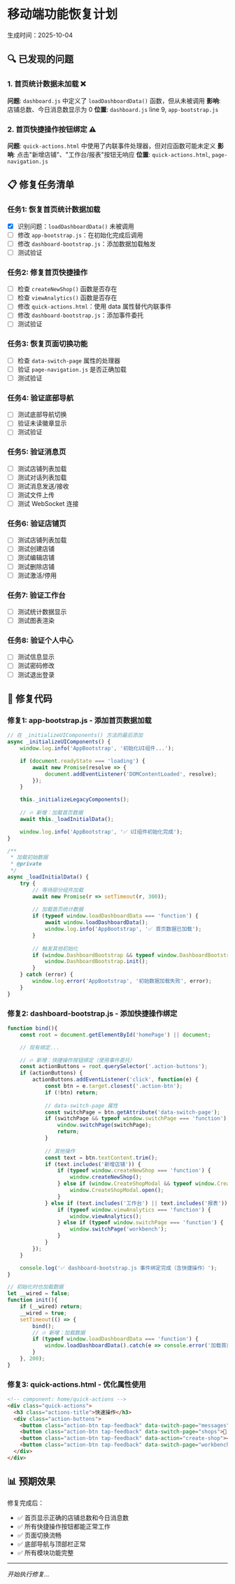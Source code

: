 # 移动端功能恢复计划

生成时间：2025-10-04

## 🔍 已发现的问题

### 1. 首页统计数据未加载 ❌
**问题**: `dashboard.js` 中定义了 `loadDashboardData()` 函数，但从未被调用
**影响**: 店铺总数、今日消息数显示为 0
**位置**: `dashboard.js` line 9, `app-bootstrap.js`

### 2. 首页快捷操作按钮绑定 ⚠️
**问题**: `quick-actions.html` 中使用了内联事件处理器，但对应函数可能未定义
**影响**: 点击"新增店铺"、"工作台/报表"按钮无响应
**位置**: `quick-actions.html`, `page-navigation.js`

## 📋 修复任务清单

### 任务1: 恢复首页统计数据加载
- [x] 识别问题：`loadDashboardData()` 未被调用
- [ ] 修改 `app-bootstrap.js`：在初始化完成后调用
- [ ] 修改 `dashboard-bootstrap.js`：添加数据加载触发
- [ ] 测试验证

### 任务2: 修复首页快捷操作
- [ ] 检查 `createNewShop()` 函数是否存在
- [ ] 检查 `viewAnalytics()` 函数是否存在
- [ ] 修改 `quick-actions.html`：使用 data 属性替代内联事件
- [ ] 修改 `dashboard-bootstrap.js`：添加事件委托
- [ ] 测试验证

### 任务3: 恢复页面切换功能
- [ ] 检查 `data-switch-page` 属性的处理器
- [ ] 验证 `page-navigation.js` 是否正确加载
- [ ] 测试验证

### 任务4: 验证底部导航
- [ ] 测试底部导航切换
- [ ] 验证未读徽章显示
- [ ] 测试验证

### 任务5: 验证消息页
- [ ] 测试店铺列表加载
- [ ] 测试对话列表加载
- [ ] 测试消息发送/接收
- [ ] 测试文件上传
- [ ] 测试 WebSocket 连接

### 任务6: 验证店铺页
- [ ] 测试店铺列表加载
- [ ] 测试创建店铺
- [ ] 测试编辑店铺
- [ ] 测试删除店铺
- [ ] 测试激活/停用

### 任务7: 验证工作台
- [ ] 测试统计数据显示
- [ ] 测试图表渲染

### 任务8: 验证个人中心
- [ ] 测试信息显示
- [ ] 测试密码修改
- [ ] 测试退出登录

## 🔧 修复代码

### 修复1: app-bootstrap.js - 添加首页数据加载

```javascript
// 在 _initializeUIComponents() 方法的最后添加
async _initializeUIComponents() {
    window.log.info('AppBootstrap', '初始化UI组件...');

    if (document.readyState === 'loading') {
        await new Promise(resolve => {
            document.addEventListener('DOMContentLoaded', resolve);
        });
    }

    this._initializeLegacyComponents();
    
    // 🔥 新增：加载首页数据
    await this._loadInitialData();

    window.log.info('AppBootstrap', '✅ UI组件初始化完成');
}

/**
 * 加载初始数据
 * @private
 */
async _loadInitialData() {
    try {
        // 等待部分组件加载
        await new Promise(r => setTimeout(r, 300));
        
        // 加载首页统计数据
        if (typeof window.loadDashboardData === 'function') {
            await window.loadDashboardData();
            window.log.info('AppBootstrap', '✅ 首页数据已加载');
        }
        
        // 触发其他初始化
        if (window.DashboardBootstrap && typeof window.DashboardBootstrap.init === 'function') {
            window.DashboardBootstrap.init();
        }
    } catch (error) {
        window.log.error('AppBootstrap', '初始数据加载失败', error);
    }
}
```

### 修复2: dashboard-bootstrap.js - 添加快捷操作绑定

```javascript
function bind(){
    const root = document.getElementById('homePage') || document;

    // 现有绑定...

    // 🔥 新增：快捷操作按钮绑定（使用事件委托）
    const actionButtons = root.querySelector('.action-buttons');
    if (actionButtons) {
        actionButtons.addEventListener('click', function(e) {
            const btn = e.target.closest('.action-btn');
            if (!btn) return;
            
            // data-switch-page 属性
            const switchPage = btn.getAttribute('data-switch-page');
            if (switchPage && typeof window.switchPage === 'function') {
                window.switchPage(switchPage);
                return;
            }
            
            // 其他操作
            const text = btn.textContent.trim();
            if (text.includes('新增店铺')) {
                if (typeof window.createNewShop === 'function') {
                    window.createNewShop();
                } else if (window.CreateShopModal && typeof window.CreateShopModal.open === 'function') {
                    window.CreateShopModal.open();
                }
            } else if (text.includes('工作台') || text.includes('报表')) {
                if (typeof window.viewAnalytics === 'function') {
                    window.viewAnalytics();
                } else if (typeof window.switchPage === 'function') {
                    window.switchPage('workbench');
                }
            }
        });
    }

    console.log('✅ dashboard-bootstrap.js 事件绑定完成（含快捷操作）');
}

// 初始化时也加载数据
let __wired = false;
function init(){ 
    if (__wired) return; 
    __wired = true; 
    setTimeout(() => {
        bind();
        // 🔥 新增：加载数据
        if (typeof window.loadDashboardData === 'function') {
            window.loadDashboardData().catch(e => console.error('加载首页数据失败:', e));
        }
    }, 200); 
}
```

### 修复3: quick-actions.html - 优化属性使用

```html
<!-- component: home/quick-actions -->
<div class="quick-actions">
  <h3 class="actions-title">快速操作</h3>
  <div class="action-buttons">
    <button class="action-btn tap-feedback" data-switch-page="messages">💬 查看消息</button>
    <button class="action-btn tap-feedback" data-switch-page="shops">🏪 管理店铺</button>
    <button class="action-btn tap-feedback" data-action="create-shop">➕ 新增店铺</button>
    <button class="action-btn tap-feedback" data-switch-page="workbench">📊 工作台/报表</button>
  </div>
</div>
```

## 📊 预期效果

修复完成后：
- ✅ 首页显示正确的店铺总数和今日消息数
- ✅ 所有快捷操作按钮都能正常工作
- ✅ 页面切换流畅
- ✅ 底部导航与顶部栏正常
- ✅ 所有模块功能完整

---

*开始执行修复...*
